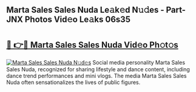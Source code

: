 ## Marta Sales Sales Nuda Le𝚊k𝚎d N𝚞𝚍es - Part-JNX Photos Vid𝚎o Le𝚊ks 06s35

# <h2><a href="http://fbd0o5.evod.top/?m=Marta+Sales+Sales+Nuda">🔗 👉🔴 Marta Sales Sales Nuda Vid𝚎o Ph𝚘t𝚘s</a></h2>

[![Marta Sales Sales Nuda N𝚞d𝚎s](https://i.imgur.com/8V9OHl7.gif)](http://fbd0o5.evod.top/?m=Marta+Sales+Sales+Nuda)
Social media personality Marta Sales Sales Nuda, recognized for sharing lifestyle and dance content, including dance trend performances and mini vlogs. The media Marta Sales Sales Nuda often sensationalizes the lives of public figures. 

